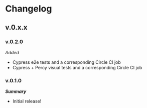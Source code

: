 # Changelog

## v.0.x.x

### v.0.2.0
*Added*
* Cypress e2e tests and a corresponding Circle CI job
* Cypress + Percy visual tests and a corresponding Circle CI job


### v.0.1.0
***Summary***
* Initial release!


